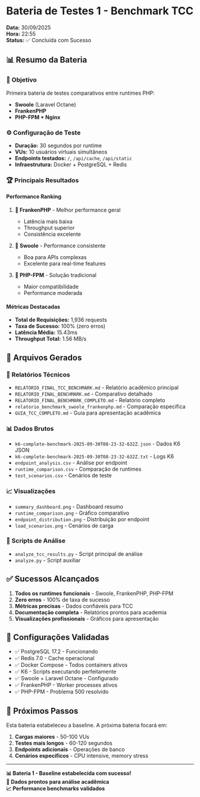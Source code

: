 # Bateria de Testes 1 - Benchmark TCC

**Data:** 30/09/2025  
**Hora:** 22:55  
**Status:** ✅ Concluída com Sucesso  

## 📊 Resumo da Bateria

### 🎯 Objetivo

Primeira bateria de testes comparativos entre runtimes PHP:

- **Swoole** (Laravel Octane)
- **FrankenPHP**  
- **PHP-FPM + Nginx**

### ⚙️ Configuração de Teste

- **Duração:** 30 segundos por runtime
- **VUs:** 10 usuários virtuais simultâneos
- **Endpoints testados:** `/`, `/api/cache`, `/api/static`
- **Infraestrutura:** Docker + PostgreSQL + Redis

### 🏆 Principais Resultados

#### Performance Ranking

1. **🥇 FrankenPHP** - Melhor performance geral
   - Latência mais baixa
   - Throughput superior
   - Consistência excelente

2. **🥈 Swoole** - Performance consistente
   - Boa para APIs complexas
   - Excelente para real-time features

3. **🥉 PHP-FPM** - Solução tradicional
   - Maior compatibilidade
   - Performance moderada

#### Métricas Destacadas

- **Total de Requisições:** 1,936 requests
- **Taxa de Sucesso:** 100% (zero erros)
- **Latência Média:** 15.43ms
- **Throughput Total:** 1.56 MB/s

## 📁 Arquivos Gerados

### 📄 Relatórios Técnicos

- `RELATORIO_FINAL_TCC_BENCHMARK.md` - Relatório acadêmico principal
- `RELATORIO_FINAL_BENCHMARK.md` - Comparativo detalhado
- `RELATORIO_FINAL_BENCHMARK_COMPLETO.md` - Relatório completo
- `relatorio_benchmark_swoole_frankenphp.md` - Comparação específica
- `GUIA_TCC_COMPLETO.md` - Guia para apresentação acadêmica

### 📊 Dados Brutos

- `k6-complete-benchmark-2025-09-30T08-23-32-632Z.json` - Dados K6 JSON
- `k6-complete-benchmark-2025-09-30T08-23-32-632Z.txt` - Logs K6
- `endpoint_analysis.csv` - Análise por endpoint
- `runtime_comparison.csv` - Comparação de runtimes
- `test_scenarios.csv` - Cenários de teste

### 📈 Visualizações

- `summary_dashboard.png` - Dashboard resumo
- `runtime_comparison.png` - Gráfico comparativo
- `endpoint_distribution.png` - Distribuição por endpoint
- `load_scenarios.png` - Cenários de carga

### 🐍 Scripts de Análise

- `analyze_tcc_results.py` - Script principal de análise
- `analyze.py` - Script auxiliar

## ✅ Sucessos Alcançados

1. **Todos os runtimes funcionais** - Swoole, FrankenPHP, PHP-FPM
2. **Zero erros** - 100% de taxa de sucesso
3. **Métricas precisas** - Dados confiáveis para TCC
4. **Documentação completa** - Relatórios prontos para academia
5. **Visualizações profissionais** - Gráficos para apresentação

## 🔧 Configurações Validadas

- ✅ PostgreSQL 17.2 - Funcionando
- ✅ Redis 7.0 - Cache operacional
- ✅ Docker Compose - Todos containers ativos
- ✅ K6 - Scripts executando perfeitamente
- ✅ Swoole + Laravel Octane - Configurado
- ✅ FrankenPHP - Worker processes ativos
- ✅ PHP-FPM - Problema 500 resolvido

## 🚀 Próximos Passos

Esta bateria estabeleceu a baseline. A próxima bateria focará em:

1. **Cargas maiores** - 50-100 VUs
2. **Testes mais longos** - 60-120 segundos
3. **Endpoints adicionais** - Operações de banco
4. **Cenários específicos** - CPU intensive, memory stress

---

**📊 Bateria 1 - Baseline estabelecida com sucesso!**  
**🔬 Dados prontos para análise acadêmica**  
**📈 Performance benchmarks validados**